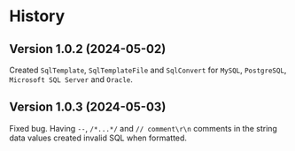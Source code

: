 # History

## Version 1.0.2 (2024-05-02)
Created `SqlTemplate`, `SqlTemplateFile` and `SqlConvert` for `MySQL`, `PostgreSQL`, `Microsoft SQL Server` and `Oracle`.

## Version 1.0.3 (2024-05-03)
Fixed bug. Having `--`, `/*...*/` and `// comment\r\n` comments in the string data values created invalid SQL when formatted.
